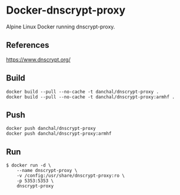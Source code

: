 # Docker-dnscrypt-proxy
Alpine Linux Docker running dnscrypt-proxy.

## References
https://www.dnscrypt.org/

## Build
    docker build --pull --no-cache -t danchal/dnscrypt-proxy .
    docker build --pull --no-cache -t danchal/dnscrypt-proxy:armhf .

## Push
    docker push danchal/dnscrypt-proxy
    docker push danchal/dnscrypt-proxy:armhf

## Run
    $ docker run -d \
        --name dnscrypt-proxy \
        -v /config:/usr/share/dnscrypt-proxy:ro \
        -p 5353:5353 \
        dnscrypt-proxy
